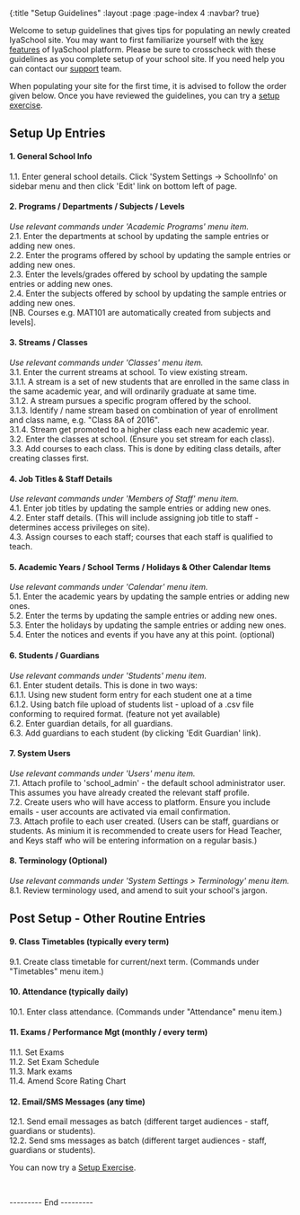 {:title "Setup Guidelines"
	:layout :page
	:page-index 4
	:navbar? true}

Welcome to setup guidelines that gives tips for populating an newly created IyaSchool site. You may want to first familiarize yourself with the [key features](/page/features) of IyaSchool platform. Please be sure to crosscheck with these guidelines as you complete setup of your school site. If you need help you can contact our [support](/page/support) team. 

When populating your site for the first time, it is advised to follow the order given below.
Once you have reviewed the guidelines, you can try a [setup exercise](/page/setup-exercise).


## Setup Up Entries

#### 1. General School Info
1.1. Enter general school details. Click 'System Settings -> SchoolInfo' on sidebar menu and then click 'Edit' link on bottom left of page.

#### 2. Programs / Departments / Subjects / Levels
*Use relevant commands under 'Academic Programs' menu item.*  
2.1. Enter the departments at school by updating the sample entries or adding new ones.  
2.2. Enter the programs offered by school by updating the sample entries or adding new ones.  
2.3. Enter the levels/grades offered by school by updating the sample entries or adding new ones.  
2.4. Enter the subjects offered by school by updating the sample entries or adding new ones.  
[NB. Courses e.g. MAT101 are automatically created from subjects and levels].  

#### 3. Streams / Classes
*Use relevant commands under 'Classes' menu item.*  
3.1. Enter the current streams at school. To view existing stream.  
3.1.1. A stream is a set of new students that are enrolled in the same class  in the same academic year, and will ordinarily graduate at same time.  
3.1.2. A stream pursues a specific program offered by the school.  
3.1.3. Identify / name stream based on combination of year of enrollment and class name, e.g. "Class 8A of 2016".  
3.1.4. Stream get promoted to a higher class each new academic year.  
3.2. Enter the classes at school. (Ensure you set stream for each class).  
3.3. Add courses to each class. This is done by editing class details, after creating classes first.   

#### 4. Job Titles & Staff Details
*Use relevant commands under 'Members of Staff' menu item.*  
4.1. Enter job titles by updating the sample entries or adding new ones.  
4.2. Enter staff details. (This will include assigning job title to staff - determines access privileges on site).  
4.3. Assign courses to each staff; courses that each staff is qualified to teach.  

#### 5. Academic Years / School Terms / Holidays & Other Calendar Items
*Use relevant commands under 'Calendar' menu item.*  
5.1. Enter the academic years by updating the sample entries or adding new ones.  
5.2. Enter the terms by updating the sample entries or adding new ones.  
5.3. Enter the holidays by updating the sample entries or adding new ones.  
5.4. Enter the notices and events if you have any at this point. (optional) 

#### 6. Students / Guardians
_Use relevant commands under 'Students' menu item._  
6.1. Enter student details. This is done in two ways:  
6.1.1. Using new student form entry for each student one at a time  
6.1.2. Using batch file upload of students list - upload of a .csv file conforming to required format. (feature not yet available)  
6.2. Enter guardian details, for all guardians.  
6.3. Add guardians to each student (by clicking 'Edit Guardian' link).  

#### 7.  System Users  
*Use relevant commands under 'Users' menu item.*  
7.1. Attach profile to 'school_admin' - the default school administrator user. This assumes you have already created the relevant staff profile.  
7.2. Create users who will have access to platform. Ensure you include emails - user accounts are activated via email confirmation.  
7.3. Attach profile to each user created. (Users can be staff, guardians or students. As minium it is recommended to create users for Head Teacher, and Keys staff who will be entering information on a regular basis.)  

#### 8.	Terminology (Optional)  
*Use relevant commands under 'System Settings > Terminology' menu item.*  
8.1. Review terminology used, and amend to suit your school's jargon.  


##	Post Setup - Other Routine Entries

#### 9. Class Timetables (typically every term)
  9.1. Create class timetable for current/next term. (Commands under "Timetables" menu item.)  

#### 10.	Attendance (typically daily)
  10.1. Enter class attendance. (Commands under "Attendance" menu item.)  

#### 11.	Exams / Performance Mgt (monthly / every term)
  11.1. Set Exams  
  11.2. Set Exam Schedule  
  11.3. Mark exams  
  11.4. Amend Score Rating Chart  

#### 12.	Email/SMS Messages (any time)
  12.1. Send email messages as batch (different target audiences - staff, guardians or students).  
  12.2. Send sms messages as batch (different target audiences - staff, guardians or students).  
    
  
  
You can now try a [Setup Exercise](/page/setup-exercise).

&nbsp;&nbsp;
    
--------- End ---------

&nbsp;&nbsp;

